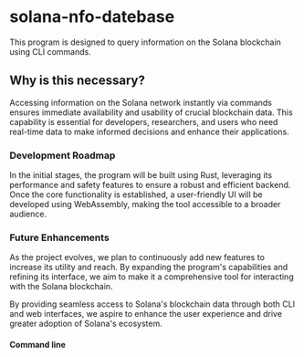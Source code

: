 # solana-nfo-datebase

This program is designed to query information on the Solana blockchain using CLI commands.

## Why is this necessary?

Accessing information on the Solana network instantly via commands ensures immediate availability and usability of crucial blockchain data. This capability is essential for developers, researchers, and users who need real-time data to make informed decisions and enhance their applications.

### Development Roadmap

In the initial stages, the program will be built using Rust, leveraging its performance and safety features to ensure a robust and efficient backend. Once the core functionality is established, a user-friendly UI will be developed using WebAssembly, making the tool accessible to a broader audience.

### Future Enhancements

As the project evolves, we plan to continuously add new features to increase its utility and reach. By expanding the program's capabilities and refining its interface, we aim to make it a comprehensive tool for interacting with the Solana blockchain.

By providing seamless access to Solana's blockchain data through both CLI and web interfaces, we aspire to enhance the user experience and drive greater adoption of Solana's ecosystem.

#### Command line
